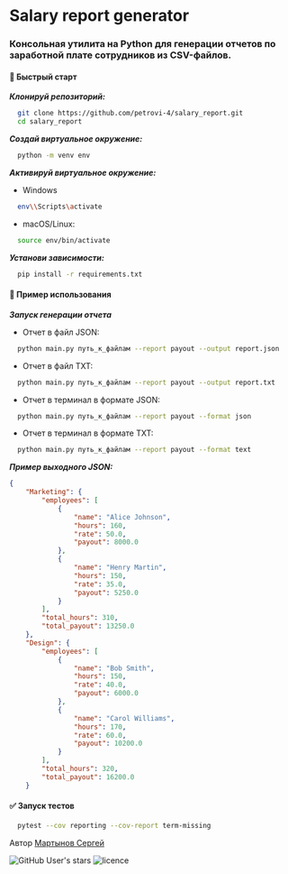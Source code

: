 # Salary report generator

### Консольная утилита на Python для генерации отчетов по заработной плате сотрудников из CSV-файлов.


#### 🚀 Быстрый старт
**_Клонируй репозиторий:_**  
```bash
  git clone https://github.com/petrovi-4/salary_report.git
  cd salary_report
```
**_Создай виртуальное окружение:_**
```bash
  python -m venv env
```
**_Активируй виртуальное окружение:_**
* Windows
```bash
  env\\Scripts\activate   
```
* macOS/Linux:
```bash
  source env/bin/activate 
```
**_Установи зависимости:_**
```bash
  pip install -r requirements.txt
```
#### 🧠 Пример использования
**_Запуск генерации отчета_**  

* Отчет в файл JSON:
```bash
  python main.py путь_к_файлам --report payout --output report.json
```
* Отчет в файл TXT:
```bash
  python main.py путь_к_файлам --report payout --output report.txt
```
* Отчет в терминал в формате JSON:
```bash
  python main.py путь_к_файлам --report payout --format json
```
* Отчет в терминал в формате TXT:
```bash
  python main.py путь_к_файлам --report payout --format text
```


**_Пример выходного JSON:_**
```JSON
{
    "Marketing": {
        "employees": [
            {
                "name": "Alice Johnson",
                "hours": 160,
                "rate": 50.0,
                "payout": 8000.0
            },
            {
                "name": "Henry Martin",
                "hours": 150,
                "rate": 35.0,
                "payout": 5250.0
            }
        ],
        "total_hours": 310,
        "total_payout": 13250.0
    },
    "Design": {
        "employees": [
            {
                "name": "Bob Smith",
                "hours": 150,
                "rate": 40.0,
                "payout": 6000.0
            },
            {
                "name": "Carol Williams",
                "hours": 170,
                "rate": 60.0,
                "payout": 10200.0
            }
        ],
        "total_hours": 320,
        "total_payout": 16200.0
    }
```

#### ✅ Запуск тестов

```bash
  pytest --cov reporting --cov-report term-missing  
```

Автор
[Мартынов Сергей](https://github.com/petrovi-4)

![GitHub User's stars](https://img.shields.io/github/stars/petrovi-4?label=Stars&style=social)
![licence](https://img.shields.io/badge/licence-GPL--3.0-green)